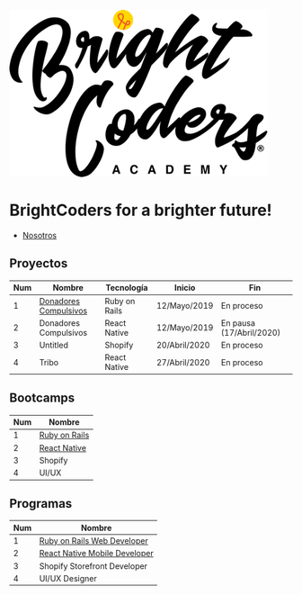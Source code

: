 ![MagmaHackers Logo](imgs/logo-bc.png)

# BrightCoders for a brighter future!

- [Nosotros](https://github.com/magma-labs/BrightCoders/blob/master/nosotros.md)

## Proyectos

Num | Nombre | Tecnología | Inicio| Fin
----- | ---- | ---- | ---- | ----
1 | [Donadores Compulsivos](https://github.com/magma-labs/BrightCoders/tree/master/projects/donadores) | Ruby on Rails | 12/Mayo/2019 | En proceso  
2 | Donadores Compulsivos | React Native | 12/Mayo/2019 | En pausa (17/Abril/2020) 
3 | Untitled |Shopify | 20/Abril/2020 | En proceso | 
4 | Tribo | React Native | 27/Abril/2020 | En proceso | 


## Bootcamps
Num | Nombre 
----- | ---- 
1 | [Ruby on Rails](https://github.com/magma-labs/BrightCoders/tree/master/bootcamp/ruby-on-rails)
2 | [React Native](https://github.com/magma-labs/BrightCoders/tree/master/bootcamp/react-native)
3 | Shopify
4 | UI/UX

## Programas

Num | Nombre 
----- | ---- 
1 | [Ruby on Rails Web Developer](https://drive.google.com/open?id=1RzaggSjFokdYgWy77cKZaPYs8EGkAQAS)
2 | [React Native Mobile Developer](https://drive.google.com/open?id=1kpPTLsBV88ha-yTGzWX2Bj1Pj233ICLI)
3 | Shopify Storefront Developer
4 | UI/UX Designer
